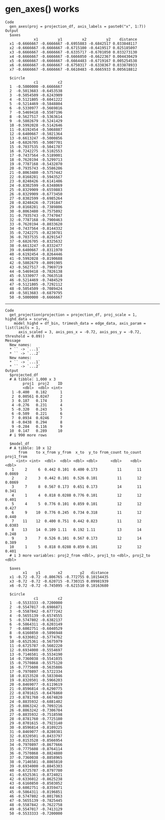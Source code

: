 # gen_axes() works

    Code
      gen_axes(proj = projection_df, axis_labels = paste0("x", 1:7))
    Output
      $axes
                 x1         y1         x2         y2    distance
      x1 -0.6666667 -0.6666667 -0.6955883 -0.6842517 0.033848117
      x2 -0.6666667 -0.6666667 -0.6715100 -0.6419517 0.025185097
      x3 -0.6666667 -0.6666667 -0.6335717 -0.6701050 0.033273130
      x4 -0.6666667 -0.6666667 -0.6666050 -0.6622367 0.004430429
      x5 -0.6666667 -0.6666667 -0.6664483 -0.6719167 0.005254538
      x6 -0.6666667 -0.6666667 -0.6750317 -0.6338367 0.033878933
      x7 -0.6666667 -0.6666667 -0.6610483 -0.6665933 0.005618812
      
      $circle
                 c1         c2
      1  -0.5000000 -0.6666667
      2  -0.5013683 -0.6453538
      3  -0.5054509 -0.6243909
      4  -0.5121805 -0.6041222
      5  -0.5214469 -0.5848804
      6  -0.5330977 -0.5669816
      7  -0.5469418 -0.5507196
      8  -0.5627517 -0.5363614
      9  -0.5802679 -0.5241429
      10 -0.5992028 -0.5142646
      11 -0.6192454 -0.5068887
      12 -0.6400667 -0.5021364
      13 -0.6613247 -0.5000856
      14 -0.6826705 -0.5007701
      15 -0.7037535 -0.5041787
      16 -0.7242275 -0.5102553
      17 -0.7437564 -0.5189001
      18 -0.7620194 -0.5299713
      19 -0.7787168 -0.5432870
      20 -0.7935743 -0.5586286
      21 -0.8063480 -0.5757442
      22 -0.8168281 -0.5943527
      23 -0.8248426 -0.6141486
      24 -0.8302599 -0.6348069
      25 -0.8329909 -0.6559883
      26 -0.8329909 -0.6773450
      27 -0.8302599 -0.6985264
      28 -0.8248426 -0.7191847
      29 -0.8168281 -0.7389806
      30 -0.8063480 -0.7575892
      31 -0.7935743 -0.7747047
      32 -0.7787168 -0.7900463
      33 -0.7620194 -0.8033620
      34 -0.7437564 -0.8144332
      35 -0.7242275 -0.8230781
      36 -0.7037535 -0.8291547
      37 -0.6826705 -0.8325632
      38 -0.6613247 -0.8332477
      39 -0.6400667 -0.8311970
      40 -0.6192454 -0.8264446
      41 -0.5992028 -0.8190688
      42 -0.5802679 -0.8091905
      43 -0.5627517 -0.7969719
      44 -0.5469418 -0.7826138
      45 -0.5330977 -0.7663518
      46 -0.5214469 -0.7484529
      47 -0.5121805 -0.7292112
      48 -0.5054509 -0.7089424
      49 -0.5013683 -0.6879795
      50 -0.5000000 -0.6666667
      

---

    Code
      get_projection(projection = projection_df, proj_scale = 1, highd_data = scurve,
        model_highd = df_bin, trimesh_data = edge_data, axis_param = list(limits = 1,
          axis_scaled = 3, axis_pos_x = -0.72, axis_pos_y = -0.72, threshold = 0.09))
    Message
      New names:
      * `` -> `...1`
      * `` -> `...2`
      New names:
      * `` -> `...1`
      * `` -> `...2`
    Output
      $projected_df
      # A tibble: 1,000 x 3
            proj1  proj2    ID
            <dbl>  <dbl> <int>
       1 -0.400   0.182      1
       2  0.00561 0.0247     2
       3  0.187   0.174      3
       4 -0.276   0.231      4
       5 -0.320   0.243      5
       6 -0.509   0.221      6
       7  0.0934  0.0246     7
       8 -0.0438  0.294      8
       9 -0.284   0.116      9
      10  0.147   0.289     10
      # i 990 more rows
      
      $model_df
      # A tibble: 10 x 12
          from    to x_from y_from  x_to  y_to from_count to_count proj1_from
         <int> <int>  <dbl>  <dbl> <dbl> <dbl>      <dbl>    <dbl>      <dbl>
       1     2     6  0.442 0.101  0.400 0.173         11       11     0.0869
       2     2     3  0.442 0.101  0.526 0.101         11       12     0.0869
       3     7     8  0.567 0.173  0.651 0.173         14       11     0.341 
       4     1     4  0.818 0.0288 0.776 0.101         12       12     0.401 
       5     4     5  0.776 0.101  0.859 0.101         12       12     0.427 
       6     9    10  0.776 0.245  0.734 0.318         11       12     0.440 
       7    11    12  0.400 0.751  0.442 0.823         11       12     0.0303
       8    13    14  0.109 1.11   0.192 1.11          13       14     0.248 
       9     3     7  0.526 0.101  0.567 0.173         12       14     0.389 
      10     1     5  0.818 0.0288 0.859 0.101         12       12     0.401 
      # i 3 more variables: proj2_from <dbl>, proj1_to <dbl>, proj2_to <dbl>
      
      $axes
            x1    y1        x2        y2   distance
      x1 -0.72 -0.72 -0.806765 -0.772755 0.10154435
      x3 -0.72 -0.72 -0.620715 -0.730315 0.09981939
      x6 -0.72 -0.72 -0.745095 -0.621510 0.10163680
      
      $circle
                 c1         c2
      1  -0.5533333 -0.7200000
      2  -0.5547017 -0.6986871
      3  -0.5587842 -0.6777242
      4  -0.5655139 -0.6574555
      5  -0.5747802 -0.6382137
      6  -0.5864311 -0.6203149
      7  -0.6002751 -0.6040529
      8  -0.6160850 -0.5896948
      9  -0.6336012 -0.5774762
      10 -0.6525361 -0.5675979
      11 -0.6725787 -0.5602220
      12 -0.6934000 -0.5554697
      13 -0.7146581 -0.5534190
      14 -0.7360038 -0.5541035
      15 -0.7570868 -0.5575120
      16 -0.7775608 -0.5635886
      17 -0.7970897 -0.5722334
      18 -0.8153528 -0.5833046
      19 -0.8320501 -0.5966203
      20 -0.8469077 -0.6119619
      21 -0.8596814 -0.6290775
      22 -0.8701615 -0.6476860
      23 -0.8781760 -0.6674820
      24 -0.8835932 -0.6881402
      25 -0.8863242 -0.7093216
      26 -0.8863242 -0.7306784
      27 -0.8835932 -0.7518598
      28 -0.8781760 -0.7725180
      29 -0.8701615 -0.7923140
      30 -0.8596814 -0.8109225
      31 -0.8469077 -0.8280381
      32 -0.8320501 -0.8433797
      33 -0.8153528 -0.8566954
      34 -0.7970897 -0.8677666
      35 -0.7775608 -0.8764114
      36 -0.7570868 -0.8824880
      37 -0.7360038 -0.8858965
      38 -0.7146581 -0.8865810
      39 -0.6934000 -0.8845303
      40 -0.6725787 -0.8797780
      41 -0.6525361 -0.8724021
      42 -0.6336012 -0.8625238
      43 -0.6160850 -0.8503052
      44 -0.6002751 -0.8359471
      45 -0.5864311 -0.8196851
      46 -0.5747802 -0.8017863
      47 -0.5655139 -0.7825445
      48 -0.5587842 -0.7622758
      49 -0.5547017 -0.7413129
      50 -0.5533333 -0.7200000
      

